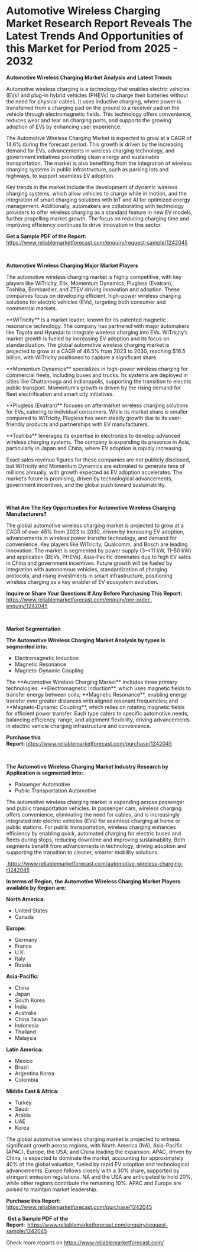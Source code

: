 <p><h1>Automotive Wireless Charging Market Research Report Reveals The Latest Trends And Opportunities of this Market for Period from 2025 - 2032</h1></p><p><strong>Automotive Wireless Charging Market Analysis and Latest Trends</strong></p>
<p><p>Automotive wireless charging is a technology that enables electric vehicles (EVs) and plug-in hybrid vehicles (PHEVs) to charge their batteries without the need for physical cables. It uses inductive charging, where power is transferred from a charging pad on the ground to a receiver pad on the vehicle through electromagnetic fields. This technology offers convenience, reduces wear and tear on charging ports, and supports the growing adoption of EVs by enhancing user experience.</p><p>The Automotive Wireless Charging Market is expected to grow at a CAGR of 14.6% during the forecast period. This growth is driven by the increasing demand for EVs, advancements in wireless charging technology, and government initiatives promoting clean energy and sustainable transportation. The market is also benefiting from the integration of wireless charging systems in public infrastructure, such as parking lots and highways, to support seamless EV adoption.</p><p>Key trends in the market include the development of dynamic wireless charging systems, which allow vehicles to charge while in motion, and the integration of smart charging solutions with IoT and AI for optimized energy management. Additionally, automakers are collaborating with technology providers to offer wireless charging as a standard feature in new EV models, further propelling market growth. The focus on reducing charging time and improving efficiency continues to drive innovation in this sector.</p></p>
<p><strong>Get a Sample PDF of the Report:&nbsp;</strong> <a href="https://www.reliablemarketforecast.com/enquiry/request-sample/1242045?utm_campaign=1840&utm_medium=2&utm_source=Github&utm_content=ia&utm_term=23012025&utm_id=automotive-wireless-charging">https://www.reliablemarketforecast.com/enquiry/request-sample/1242045</a></p>
<p>&nbsp;</p>
<p><strong>Automotive Wireless Charging Major Market Players</strong></p>
<p><p>The automotive wireless charging market is highly competitive, with key players like WiTricity, Elix, Momentum Dynamics, Plugless (Evatran), Toshiba, Bombardier, and ZTEV driving innovation and adoption. These companies focus on developing efficient, high-power wireless charging solutions for electric vehicles (EVs), targeting both consumer and commercial markets.</p><p>**WiTricity** is a market leader, known for its patented magnetic resonance technology. The company has partnered with major automakers like Toyota and Hyundai to integrate wireless charging into EVs. WiTricity’s market growth is fueled by increasing EV adoption and its focus on standardization. The global automotive wireless charging market is projected to grow at a CAGR of 46.5% from 2023 to 2030, reaching $16.5 billion, with WiTricity positioned to capture a significant share.</p><p>**Momentum Dynamics** specializes in high-power wireless charging for commercial fleets, including buses and trucks. Its systems are deployed in cities like Chattanooga and Indianapolis, supporting the transition to electric public transport. Momentum’s growth is driven by the rising demand for fleet electrification and smart city initiatives.</p><p>**Plugless (Evatran)** focuses on aftermarket wireless charging solutions for EVs, catering to individual consumers. While its market share is smaller compared to WiTricity, Plugless has seen steady growth due to its user-friendly products and partnerships with EV manufacturers.</p><p>**Toshiba** leverages its expertise in electronics to develop advanced wireless charging systems. The company is expanding its presence in Asia, particularly in Japan and China, where EV adoption is rapidly increasing.</p><p>Exact sales revenue figures for these companies are not publicly disclosed, but WiTricity and Momentum Dynamics are estimated to generate tens of millions annually, with growth expected as EV adoption accelerates. The market’s future is promising, driven by technological advancements, government incentives, and the global push toward sustainability.</p></p>
<p>&nbsp;</p>
<p><strong>What Are The Key Opportunities For Automotive Wireless Charging Manufacturers?</strong></p>
<p><p>The global automotive wireless charging market is projected to grow at a CAGR of over 45% from 2023 to 2030, driven by increasing EV adoption, advancements in wireless power transfer technology, and demand for convenience. Key players like WiTricity, Qualcomm, and Bosch are leading innovation. The market is segmented by power supply (3–<11 kW, 11–50 kW) and application (BEVs, PHEVs). Asia-Pacific dominates due to high EV sales in China and government incentives. Future growth will be fueled by integration with autonomous vehicles, standardization of charging protocols, and rising investments in smart infrastructure, positioning wireless charging as a key enabler of EV ecosystem evolution.</p></p>
<p><strong>Inquire or Share Your Questions If Any Before Purchasing This Report:</strong> <a href="https://www.reliablemarketforecast.com/enquiry/pre-order-enquiry/1242045?utm_campaign=1840&utm_medium=2&utm_source=Github&utm_content=ia&utm_term=23012025&utm_id=automotive-wireless-charging">https://www.reliablemarketforecast.com/enquiry/pre-order-enquiry/1242045</a></p>
<p>&nbsp;</p>
<p><strong>Market Segmentation</strong></p>
<p><strong>The Automotive Wireless Charging Market Analysis by types is segmented into:</strong></p>
<p><ul><li>Electromagnetic Induction</li><li>Magnetic Resonance</li><li>Magneto-Dynamic Coupling</li></ul></p>
<p><p>The **Automotive Wireless Charging Market** includes three primary technologies: **Electromagnetic Induction**, which uses magnetic fields to transfer energy between coils; **Magnetic Resonance**, enabling energy transfer over greater distances with aligned resonant frequencies; and **Magneto-Dynamic Coupling**, which relies on rotating magnetic fields for efficient power transfer. Each type caters to specific automotive needs, balancing efficiency, range, and alignment flexibility, driving advancements in electric vehicle charging infrastructure and convenience.</p></p>
<p><strong>Purchase this Report:&nbsp;</strong><a href="https://www.reliablemarketforecast.com/purchase/1242045?utm_campaign=1840&utm_medium=2&utm_source=Github&utm_content=ia&utm_term=23012025&utm_id=automotive-wireless-charging">https://www.reliablemarketforecast.com/purchase/1242045</a></p>
<p>&nbsp;</p>
<p><strong>The Automotive Wireless Charging Market Industry Research by Application is segmented into:</strong></p>
<p><ul><li>Passenger Automotive</li><li>Public Transportation Automotive</li></ul></p>
<p><p>The automotive wireless charging market is expanding across passenger and public transportation vehicles. In passenger cars, wireless charging offers convenience, eliminating the need for cables, and is increasingly integrated into electric vehicles (EVs) for seamless charging at home or public stations. For public transportation, wireless charging enhances efficiency by enabling quick, automated charging for electric buses and fleets during stops, reducing downtime and improving sustainability. Both segments benefit from advancements in technology, driving adoption and supporting the transition to cleaner, smarter mobility solutions.</p></p>
<p><a href="https://www.reliablemarketforecast.com/automotive-wireless-charging-r1242045?utm_campaign=1840&utm_medium=2&utm_source=Github&utm_content=ia&utm_term=23012025&utm_id=automotive-wireless-charging">&nbsp;https://www.reliablemarketforecast.com/automotive-wireless-charging-r1242045</a></p>
<p><strong>In terms of Region, the Automotive Wireless Charging Market Players available by Region are:</strong></p>
<p>
    <p> <strong> North America: </strong>
        <ul>
            <li>United States</li>
            <li>Canada</li>
        </ul>
        </p> 
    <p> <strong> Europe: </strong>
        <ul>
            <li>Germany</li>
            <li>France</li>
            <li>U.K.</li>
            <li>Italy</li>
            <li>Russia</li>
        </ul>
        </p> 
    <p> <strong> Asia-Pacific: </strong>
        <ul>
            <li>China</li>
            <li>Japan</li>
            <li>South Korea</li>
            <li>India</li>
            <li>Australia</li>
            <li>China Taiwan</li>
            <li>Indonesia</li>
            <li>Thailand</li>
            <li>Malaysia</li>
        </ul>
        </p> 
    <p> <strong> Latin America: </strong>
        <ul>
            <li>Mexico</li>
            <li>Brazil</li>
            <li>Argentina Korea</li>
            <li>Colombia</li>
        </ul>
        </p> 
    <p> <strong> Middle East & Africa: </strong>
        <ul>
            <li>Turkey</li>
            <li>Saudi</li>
            <li>Arabia</li>
            <li>UAE</li>
            <li>Korea</li>
        </ul>
    </p>
    </p>
<p><p>The global automotive wireless charging market is projected to witness significant growth across regions, with North America (NA), Asia-Pacific (APAC), Europe, the USA, and China leading the expansion. APAC, driven by China, is expected to dominate the market, accounting for approximately 40% of the global valuation, fueled by rapid EV adoption and technological advancements. Europe follows closely with a 30% share, supported by stringent emission regulations. NA and the USA are anticipated to hold 20%, while other regions contribute the remaining 10%. APAC and Europe are poised to maintain market leadership.</p></p>
<p><strong>Purchase this Report: </strong><a href="https://www.reliablemarketforecast.com/purchase/1242045?utm_campaign=1840&utm_medium=2&utm_source=Github&utm_content=ia&utm_term=23012025&utm_id=automotive-wireless-charging">https://www.reliablemarketforecast.com/purchase/1242045</a></p>
<p>&nbsp;<strong>Get a Sample PDF of the Report:&nbsp;&nbsp;</strong><a href="https://www.reliablemarketforecast.com/enquiry/request-sample/1242045?utm_campaign=1840&utm_medium=2&utm_source=Github&utm_content=ia&utm_term=23012025&utm_id=automotive-wireless-charging">https://www.reliablemarketforecast.com/enquiry/request-sample/1242045</a></p>
<p><strong></strong></p>
<p>Check more reports on <a href="https://www.reliablemarketforecast.com/?utm_campaign=1840&utm_medium=2&utm_source=Github&utm_content=ia&utm_term=23012025&utm_id=automotive-wireless-charging">https://www.reliablemarketforecast.com/</a></p>